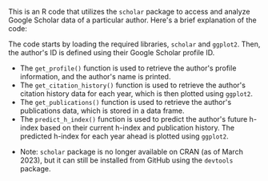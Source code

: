 This is an R code that utilizes the `scholar` package to access and analyze Google Scholar data of a particular author. Here's a brief explanation of the code:

The code starts by loading the required libraries, `scholar` and `ggplot2`.
Then, the author's ID is defined using their Google Scholar profile ID.
* The `get_profile()` function is used to retrieve the author's profile information, and the author's name is printed.
* The `get_citation_history()` function is used to retrieve the author's citation history data for each year, which is then plotted using `ggplot2`.
* The `get_publications()` function is used to retrieve the author's publications data, which is stored in a data frame.
* The `predict_h_index()` function is used to predict the author's future h-index based on their current h-index and publication history. The predicted h-index for each year ahead is plotted using `ggplot2`.

- Note: `scholar` package is no longer available on CRAN (as of March 2023), but it can still be installed from GitHub using the `devtools` package.
